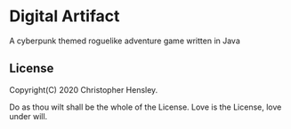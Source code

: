 # Digital Artifact

A cyberpunk themed roguelike adventure game written in Java

## License
Copyright(C) 2020 Christopher Hensley. 

Do as thou wilt shall be the whole of the License. 
Love is the License, love under will.
